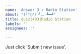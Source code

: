 ```yaml
---
name: 'Answer 3 : Radio Station'
about: "(╯°□°）╯︵ ┻━┻"
title: quiz|493|Radio Station
labels: ''
assignees: ''

---
```


Just click 'Submit new issue'.

